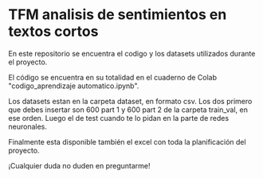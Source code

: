 # TFM analisis de sentimientos en textos cortos
En este repositorio se encuentra el codigo y los datasets utilizados durante el proyecto.

El código se encuentra en su totalidad en el cuaderno de Colab "codigo_aprendizaje automatico.ipynb".

Los datasets estan en la carpeta dataset, en formato csv. Los dos primero que debes insertar son 600 part 1 y 600 part 2 de la carpeta train_val, en ese orden. Luego el de test cuando te lo pidan en la parte de redes neuronales.

Finalmente esta disponible también el excel con toda la planificación del proyecto.

¡Cualquier duda no duden en preguntarme!
